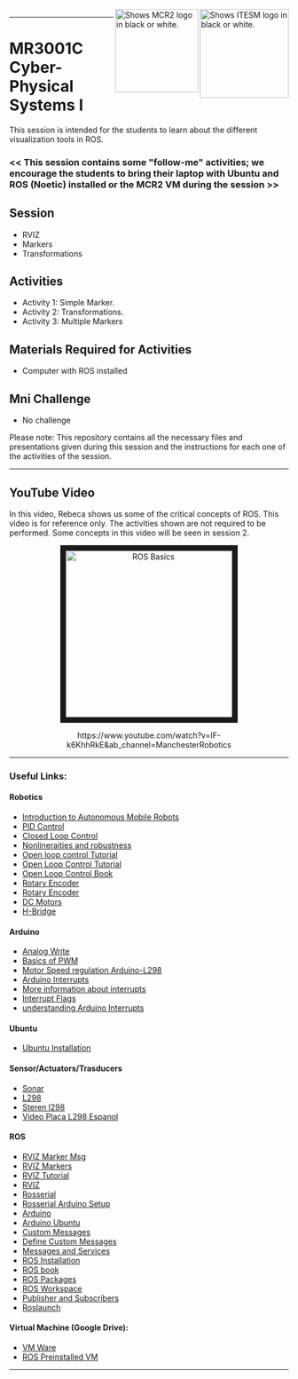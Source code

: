 <picture>
  <source media="(prefers-color-scheme: dark)" srcset="https://github.com/ManchesterRoboticsLtd/MR3001C_Cyber-Physical_Systems_I/blob/main/Misc/Logos/Logotipo%20Vertical%20Bco_Transparente.png">
  <source media="(prefers-color-scheme: light)" srcset="https://github.com/ManchesterRoboticsLtd/MR3001C_Cyber-Physical_Systems_I/blob/main/Misc/Logos/Logotipo%20Vertical%20Azul%20transparente.png">
  <img alt="Shows ITESM logo in black or white." width="160" align="right">
</picture>

<picture>
  <source media="(prefers-color-scheme: dark)" srcset="https://github.com/ManchesterRoboticsLtd/MR3001C_Cyber-Physical_Systems_I/blob/main/Misc/Logos/MCR2_Logo_White.png">
  <source media="(prefers-color-scheme: light)" srcset="https://github.com/ManchesterRoboticsLtd/MR3001C_Cyber-Physical_Systems_I/blob/main/Misc/Logos/MCR2_Logo_Black.png">
  <img alt="Shows MCR2 logo in black or white." width="150" align="right">
</picture>

---
# MR3001C Cyber-Physical Systems I
This session is intended for the students to learn about the different visualization tools in ROS.

### << This session contains some "follow-me" activities; we encourage the students to bring their laptop with Ubuntu and ROS (Noetic) installed or the MCR2 VM during the session >>

  ## Session
  * RVIZ
  * Markers
  * Transformations

  ## Activities
  * Activity 1: Simple Marker.
  * Activity 2: Transformations.
  * Activity 3: Multiple Markers

  ## Materials Required for Activities
  * Computer with ROS installed


  ## Mni Challenge
  * No challenge

  
  Please note: This repository contains all the necessary files and presentations given during this session and the instructions for each one of the activities of the session.

---

## YouTube Video
  In this video, Rebeca shows us some of the critical concepts of ROS. This video is for reference only. The activities shown are not required to be performed. Some concepts in this video will be seen in session 2.

<a href="http://www.youtube.com/watch?feature=player_embedded&v=IF-k6KhhRkE
" target="_blank"><p align="center"><img src="http://img.youtube.com/vi/IF-k6KhhRkE/0.jpg" 
alt="ROS Basics" width="300" border="10"/></p></a> 

<div align="center"> https://www.youtube.com/watch?v=IF-k6KhhRkE&ab_channel=ManchesterRobotics </div>

---


### Useful Links: 

#### Robotics
* [Introduction to Autonomous Mobile Robots](https://ieeexplore.ieee.org/book/6267528)
* [PID Control](https://ieeexplore.ieee.org/document/1453566)
* [Closed Loop Control](https://www.electronics-tutorials.ws/systems/closed-loop-system.html)
* [Nonlineraities and robustness](https://ieeexplore.ieee.org/document/8603065)
* [Open loop control Tutorial](https://www.electronics-tutorials.ws/systems/open-loop-system.html)
* [Open Loop Control Tutorial](https://www.electronicshub.org/open-loop-system/)
* [Open Loop Control Book](https://eng.libretexts.org/Bookshelves/Electrical_Engineering/Signal_Processing_and_Modeling/Introduction_to_Linear_Time-Invariant_Dynamic_Systems_for_Students_of_Engineering_(Hallauer)/14%3A_Introduction_to_Feedback_Control/14.02%3A_Definitions_and_Examples_of_Open-Loop_Control_Systems)
* [Rotary Encoder](https://en.wikipedia.org/wiki/Rotary_encoder)
* [Rotary Encoder](https://www.encoder.com/article-what-is-an-encoder)
* [DC Motors](https://en.wikipedia.org/wiki/DC_motor)
* [H-Bridge](https://www.youtube.com/watch?v=fVgnUWIWzZ8&ab_channel=NorthwesternRobotics)

#### Arduino
  * [Analog Write](https://www.arduino.cc/reference/en/language/functions/analog-io/analogwrite/)
  * [Basics of PWM](https://docs.arduino.cc/learn/microcontrollers/analog-output)
  * [Motor Speed regulation Arduino-L298](https://www.youtube.com/watch?v=dyjo_ggEtVU)
  * [Arduino Interrupts](https://www.arduino.cc/reference/en/language/functions/external-interrupts/attachinterrupt/)
  * [More information about interrupts](http://gammon.com.au/interrupts)
  * [Interrupt Flags](https://www.arduino.cc/reference/en/language/functions/interrupts/interrupts/)
  * [understanding Arduino Interrupts](https://www.youtube.com/watch?v=wIcC8-g9Lnw)
    
#### Ubuntu
  * [Ubuntu Installation](https://ubuntu.com/tutorials/install-ubuntu-desktop#1-overview)

#### Sensor/Actuators/Trasducers
  * [Sonar](https://www.sparkfun.com/products/15569)
  * [L298](https://www.sparkfun.com/datasheets/Robotics/L298_H_Bridge.pdf)
  * [Steren l298](https://www.steren.com.mx/tarjeta-para-control-de-motores-cc-l298n.html)
  * [Video Placa L298 Espanol](https://www.youtube.com/watch?v=taoOnq6x5ts)

#### ROS
 * [RVIZ Marker Msg](http://docs.ros.org/en/api/visualization_msgs/html/msg/Marker.html)
 * [RVIZ Markers](http://wiki.ros.org/rviz/DisplayTypes/Marker)
 * [RVIZ Tutorial](http://wiki.ros.org/rviz/Tutorials)
 * [RVIZ](http://wiki.ros.org/rviz)
 * [Rosserial](http://wiki.ros.org/rosserial)
 * [Rosserial Arduino Setup](http://wiki.ros.org/rosserial_arduino/Tutorials/Arduino%20IDE%20Setup)
 * [Arduino](https://www.arduino.cc/en/software)
 * [Arduino Ubuntu](https://docs.arduino.cc/software/ide-v2/tutorials/getting-started/ide-v2-downloading-and-installing)
 * [Custom Messages](http://wiki.ros.org/ROS/Tutorials/CustomMessagePublisherSubscriber%28python%29)
 * [Define Custom Messages](http://wiki.ros.org/ROS/Tutorials/DefiningCustomMessages)
 * [Messages and Services](http://wiki.ros.org/ROS/Tutorials/CreatingMsgAndSrv)
 * [ROS Installation](http://wiki.ros.org/noetic/Installation/Ubuntu)
 * [ROS book](https://www.cse.sc.edu/~jokane/agitr/)
 * [ROS Packages](http://wiki.ros.org/ROS/Tutorials/CreatingPackage)
 * [ROS Workspace](http://wiki.ros.org/catkin/Tutorials/create_a_workspace)
 * [Publisher and Subscribers](http://wiki.ros.org/ROS/Tutorials/WritingPublisherSubscriber%28python%29)
 * [Roslaunch](http://wiki.ros.org/roslaunch)


#### Virtual Machine (Google Drive): 
  * [VM Ware](https://drive.google.com/file/d/1Kqt8E69nB5pxYzyVztyoxF0UY9yCHLns/view)
  * [ROS Preinstalled VM](https://drive.google.com/file/d/1LCn433uN5pf8dcauWDagKEKjORsE3fZR/view)
 ---
